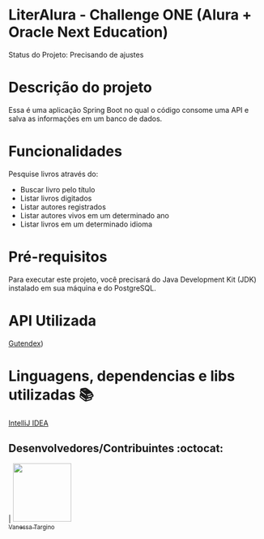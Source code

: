 # LiterAlura - Challenge ONE (Alura + Oracle Next Education)

Status do Projeto: Precisando de ajustes

# Descrição do projeto
Essa é  uma aplicação Spring Boot no qual o código consome uma API e salva as informações em um banco de dados.

# Funcionalidades

Pesquise livros através do:
- Buscar livro pelo título
- Listar livros digitados
- Listar autores registrados
- Listar autores vivos em um determinado ano
- Listar livros em um determinado idioma


# Pré-requisitos

Para executar este projeto, você precisará do Java Development Kit (JDK) instalado em sua máquina e do PostgreSQL.

# API Utilizada
[Gutendex](https://gutendex.com/))

# Linguagens, dependencias e libs utilizadas 📚
[IntelliJ IDEA](https://www.jetbrains.com/pt-br/idea/)

## Desenvolvedores/Contribuintes :octocat:
| [<img src="https://avatars.githubusercontent.com/u/139828545?v=4" width=115><br><sub>Vanessa Targino</sub>](https://github.com/VanessaTargino)
